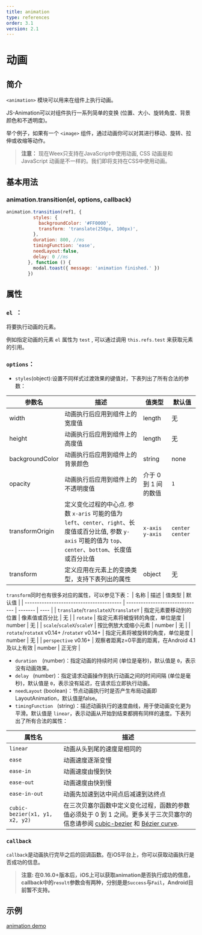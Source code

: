 ```yaml
---
title: animation
type: references
order: 3.1
version: 2.1
---
```


# 动画

## 简介

``<animation>`` 模块可以用来在组件上执行动画。

JS-Animation可以对组件执行一系列简单的变换 (位置、大小、旋转角度、背景颜色和不透明度)。

举个例子，如果有一个 `<image>` 组件，通过动画你可以对其进行移动、旋转、拉伸或收缩等动作。

> **注意：** 现在Weex只支持在JavaScript中使用动画, CSS 动画是和JavaScript 动画是不一样的。我们即将支持在CSS中使用动画。

## 基本用法

### animation.transition(el, options, callback)

```javascript
animation.transition(ref1, {
          styles: {
            backgroundColor: '#FF0000',
            transform: 'translate(250px, 100px)',
          },
          duration: 800, //ms
          timingFunction: 'ease',
          needLayout:false,
          delay: 0 //ms
        }, function () {
          modal.toast({ message: 'animation finished.' })
        })
```

## 属性

### `el `：

将要执行动画的元素。

例如指定动画的元素 ``el`` 属性为 ``test`` , 可以通过调用 `this.refs.test` 来获取元素的引用。

### `options`：

- `styles`(object):设置不同样式过渡效果的键值对，下表列出了所有合法的参数：

| 参数名             | 描述                                       | 值类型             | 默认值             |
| --------------- | ---------------------------------------- | --------------- | --------------- |
| width           | 动画执行后应用到组件上的宽度值                          | length          | 无               |
| height          | 动画执行后应用到组件上的高度值                          | length          | 无               |
| backgroundColor | 动画执行后应用到组件上的背景颜色                         | string          | none            |
| opacity         | 动画执行后应用到组件上的不透明度值                        | 介于 0 到 1 间的数值   | `1`             |
| transformOrigin | 定义变化过程的中心点. 参数 `x-aris` 可能的值为 `left`、`center`、`right`、长度值或百分比值, 参数 `y-axis` 可能的值为 `top`、`center`、`bottom`、长度值或百分比值 | `x-axis y-axis` | `center center` |
| transform       | 定义应用在元素上的变换类型，支持下表列出的属性                  | object          | 无               |

`transform`同时也有很多对应的属性，可以参见下表：
| 名称                                       | 描述                              | 值类型     | 默认值  |
| ---------------------------------------- | ------------------------------- | ------- | ---- |
| `translate`/`translateX`/`translateY`    | 指定元素要移动到的位置                     | 像素值或百分比 | 无    |
| `rotate`                                 | 指定元素将被旋转的角度，单位是度                | number  | 无    |
| `scale`/`scaleX`/`scaleY`                | 按比例放大或缩小元素                      | number  | 无    |
| `rotate`/`rotateX` <span class="api-version">v0.14+</span> /`rotateY` <span class="api-version">v0.14+</span> | 指定元素将被旋转的角度，单位是度                | number  | 无    |
| `perspective` <span class="api-version">v0.16+</span> | 观察者距离z=0平面的距离，在Android 4.1及以上有效 | number  | 正无穷  |

* `duration  `(number)：指定动画的持续时间 (单位是毫秒)，默认值是 `0`，表示没有动画效果。
* `delay ` (number)：指定请求动画操作到执行动画之间的时间间隔 (单位是毫秒)，默认值是 `0`，表示没有延迟，在请求后立即执行动画。
* `needLayout` (boolean)：节点动画执行时是否产生布局动画即LayoutAnimation，默认值是false。
* `timingFunction ` (string)：描述动画执行的速度曲线，用于使动画变化更为平滑。默认值是 `linear`，表示动画从开始到结束都拥有同样的速度。下表列出了所有合法的属性：

| 属性名                            | 描述                                       |
| ------------------------------ | ---------------------------------------- |
| `linear`                       | 动画从头到尾的速度是相同的                            |
| `ease`                         | 动画速度逐渐变慢                                 |
| `ease-in`                      | 动画速度由慢到快                                 |
| `ease-out`                     | 动画速度由快到慢                                 |
| `ease-in-out`                  | 动画先加速到达中间点后减速到达终点                        |
| `cubic-bezier(x1, y1, x2, y2)` | 在三次贝塞尔函数中定义变化过程，函数的参数值必须处于 0 到 1 之间。更多关于三次贝塞尔的信息请参阅 [cubic-bezier](http://cubic-bezier.com/) 和 [Bézier curve](https://en.wikipedia.org/wiki/B%C3%A9zier_curve). |


### `callback ` 
`callback`是动画执行完毕之后的回调函数。在iOS平台上，你可以获取动画执行是否成功的信息。

  > **注意: 在0.16.0+版本后，iOS上可以获取animation是否执行成功的信息，callback中的`result`参数会有两种，分别是是`Success`与`Fail`，Android目前暂不支持。**

## 示例
[animation demo](http://dotwe.org/vue/2d1b61bef061448c1a5a13eac9624410)
